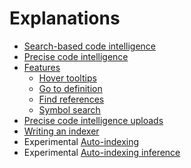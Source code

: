 # Explanations

- [Search-based code intelligence](search_based_code_intelligence.md)
- [Precise code intelligence](precise_code_intelligence.md)
- [Features](features.md)
  - [Hover tooltips](./features.md#hover-tooltips-with-documentation-and-type-signatures)
  - [Go to definition](./features.md#go-to-definition)
  - [Find references](./features.md#find-references)
  - [Symbol search](./features.md#symbol-search)
- [Precise code intelligence uploads](uploads.md)
- [Writing an indexer](writing_an_indexer.md)
- <span class="badge badge-experimental">Experimental</span> [Auto-indexing](auto_indexing.md)
- <span class="badge badge-experimental">Experimental</span> [Auto-indexing inference](auto_indexing_inference.md)
